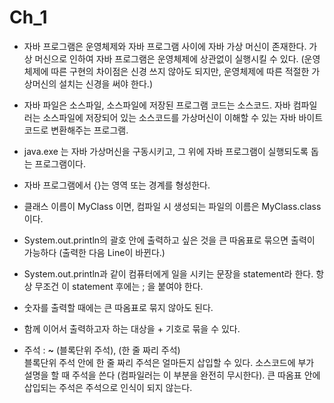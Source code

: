 #  Ch_1
* 자바 프로그램은 운영체제와 자바 프로그램 사이에 자바 가상 머신이 존재한다. 가상 머신으로 인하여 자바 프로그램은 운영체제에 상관없이 실행시킬 수 있다. (운영체제에 따른 구현의 차이점은 신경 쓰지 않아도 되지만, 운영체제에 따른 적절한 가상머신의 설치는 신경을 써야 한다.)

*  자바 파일은 소스파일, 소스파일에 저장된 프로그램 코드는 소스코드. 자바 컴파일러는 소스파일에 저장되어 있는 소스코드를 가상머신이 이해할 수 있는 자바 바이트코드로 변환해주는 프로그램.

* java.exe 는 자바 가상머신을 구동시키고, 그 위에 자바 프로그램이 실행되도록 돕는 프로그램이다.

*  자바 프로그램에서 {}는 영역 또는 경계를 형성한다. 

* 클래스 이름이 MyClass 이면, 컴파일 시 생성되는 파일의 이름은 MyClass.class 이다.

* System.out.println의 괄호 안에 출력하고 싶은 것을 큰 따옴표로 묶으면 출력이 가능하다 (출력한 다음 Line이 바뀐다.)

* System.out.println과 같이 컴퓨터에게 일을 시키는 문장을 statement라 한다. 항상 무조건 이 statement 후에는 ; 을 붙여야 한다.

* 숫자를 출력할 때에는 큰 따옴표로 묶지 않아도 된다.

* 함께 이어서 출력하고자 하는 대상을 + 기호로 묶을 수 있다.

* 주석 :  **_~_** (블록단위 주석),  (한 줄 짜리 주석)   
블록단위 주석 안에 한 줄 짜리 주석은 얼마든지 삽입할 수 있다.
소스코드에 부가 설명을 할 때 주석을 쓴다 (컴파일러는 이 부분을 완전히 무시한다).
큰 따옴표 안에 삽입되는 주석은 주석으로 인식이 되지 않는다.

